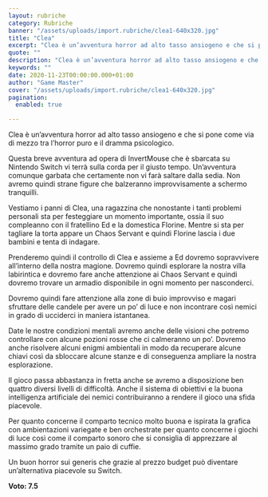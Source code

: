 ```yaml
---
layout: rubriche
category: Rubriche
banner: "/assets/uploads/import.rubriche/clea1-640x320.jpg"
title: "Clea"
excerpt: "Clea è un’avventura horror ad alto tasso ansiogeno e che si pone come via di mezzo tra l’horror puro e il dramma psicologico. Questa breve avventura ad opera di InvertMouse che è sbarcata su Nintendo Switch vi terrà sulla corda per il giusto tempo. Un’avventura comunque garbata che certamente non vi farà saltare dalla sedia. [&hellip"
quote: ""
description: "Clea è un’avventura horror ad alto tasso ansiogeno e che si pone come via di mezzo tra l’horror puro e il dramma psicologico. Questa breve avventura ad opera di InvertMouse che è sbarcata su Nintendo Switch vi terrà sulla corda per il giusto tempo. Un’avventura comunque garbata che certamente non vi farà saltare dalla sedia. [&hellip"
keywords: ""
date: 2020-11-23T00:00:00.000+01:00
author: "Game Master"
cover: "/assets/uploads/import.rubriche/clea1-640x320.jpg"
pagination:
  enabled: true

---
```


Clea è un’avventura horror ad alto tasso ansiogeno e che si pone come via di mezzo tra l’horror puro e il dramma psicologico.

Questa breve avventura ad opera di InvertMouse che è sbarcata su Nintendo Switch vi terrà sulla corda per il giusto tempo. Un’avventura comunque garbata che certamente non vi farà saltare dalla sedia. Non avremo quindi strane figure che balzeranno improvvisamente a schermo tranquilli.

Vestiamo i panni di Clea, una ragazzina che nonostante i tanti problemi personali sta per festeggiare un momento importante, ossia il suo compleanno con il fratellino Ed e la domestica Florine. Mentre si sta per tagliare la torta appare un Chaos Servant e quindi Florine lascia i due bambini e tenta di indagare.

Prenderemo quindi il controllo di Clea e assieme a Ed dovremo sopravvivere all’interno della nostra magione. Dovremo quindi esplorare la nostra villa labirintica e dovremo fare anche attenzione ai Chaos Servant e quindi dovremo trovare un armadio disponibile in ogni momento per nasconderci.

Dovremo quindi fare attenzione alla zone di buio improvviso e magari sfruttare delle candele per avere un po’ di luce e non incontrare così nemici in grado di ucciderci in maniera istantanea.

Date le nostre condizioni mentali avremo anche delle visioni che potremo controllare con alcune pozioni rosse che ci calmeranno un po’. Dovremo anche risolvere alcuni enigmi ambientali in modo da recuperare alcune chiavi così da sbloccare alcune stanze e di conseguenza ampliare la nostra esplorazione.

Il gioco passa abbastanza in fretta anche se avremo a disposizione ben quattro diversi livelli di difficoltà. Anche il sistema di obiettivi e la buona intelligenza artificiale dei nemici contribuiranno a rendere il gioco una sfida piacevole.

Per quanto concerne il comparto tecnico molto buona e ispirata la grafica con ambientazioni variegate e ben orchestrate per quanto concerne i giochi di luce così come il comparto sonoro che si consiglia di apprezzare al massimo grado tramite un paio di cuffie.

Un buon horror sui generis che grazie al prezzo budget può diventare un’alternativa piacevole su Switch.

**Voto: 7.5**